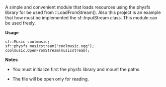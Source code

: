 A simple and convenient module that loads resources using the physfs library for be used from ::LoadFromStream(). Also this project is an example that how must be implemented the sf::InputStream class. This module can be used freely.

**Usage**

```
sf::Music coolmusic;
sf::physfs musicstream("coolmusic.ogg");
coolmusic.OpenFromStream(musicstream);
```

**Notes**

* You must initialize first the physfs library and mount the paths.

* The file will be open only for reading.
